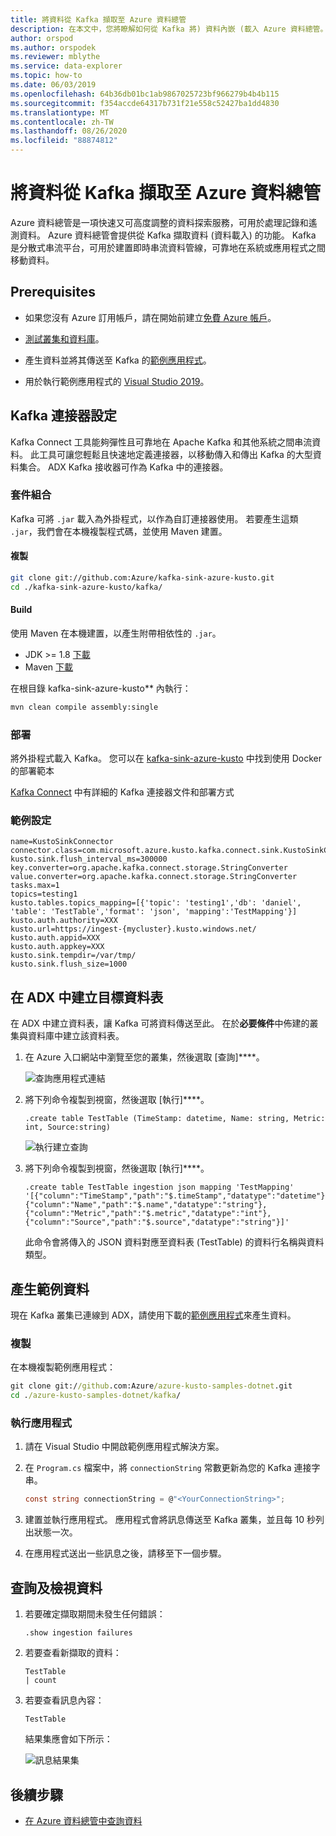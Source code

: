 ```yaml
---
title: 將資料從 Kafka 擷取至 Azure 資料總管
description: 在本文中，您將瞭解如何從 Kafka 將) 資料內嵌 (載入 Azure 資料總管。
author: orspod
ms.author: orspodek
ms.reviewer: mblythe
ms.service: data-explorer
ms.topic: how-to
ms.date: 06/03/2019
ms.openlocfilehash: 64b36db01bc1ab9867025723bf966279b4b4b115
ms.sourcegitcommit: f354accde64317b731f21e558c52427ba1dd4830
ms.translationtype: MT
ms.contentlocale: zh-TW
ms.lasthandoff: 08/26/2020
ms.locfileid: "88874812"
---
```

# <a name="ingest-data-from-kafka-into-azure-data-explorer"></a>將資料從 Kafka 擷取至 Azure 資料總管
 
Azure 資料總管是一項快速又可高度調整的資料探索服務，可用於處理記錄和遙測資料。 Azure 資料總管會提供從 Kafka 擷取資料 (資料載入) 的功能。 Kafka 是分散式串流平台，可用於建置即時串流資料管線，可靠地在系統或應用程式之間移動資料。
 
## <a name="prerequisites"></a>Prerequisites
 
* 如果您沒有 Azure 訂用帳戶，請在開始前建立[免費 Azure 帳戶](https://azure.microsoft.com/free/)。 
 
* [測試叢集和資料庫](create-cluster-database-portal.md)。
 
* 產生資料並將其傳送至 Kafka 的[範例應用程式](https://github.com/Azure/azure-kusto-samples-dotnet/tree/master/kafka)。

* 用於執行範例應用程式的 [Visual Studio 2019](https://visualstudio.microsoft.com/vs/)。
 
## <a name="kafka-connector-setup"></a>Kafka 連接器設定

Kafka Connect 工具能夠彈性且可靠地在 Apache Kafka 和其他系統之間串流資料。 此工具可讓您輕鬆且快速地定義連接器，以移動傳入和傳出 Kafka 的大型資料集合。 ADX Kafka 接收器可作為 Kafka 中的連接器。
 
### <a name="bundle"></a>套件組合

Kafka 可將 `.jar` 載入為外掛程式，以作為自訂連接器使用。 若要產生這類 `.jar`，我們會在本機複製程式碼，並使用 Maven 建置。 

#### <a name="clone"></a>複製

```bash
git clone git://github.com:Azure/kafka-sink-azure-kusto.git
cd ./kafka-sink-azure-kusto/kafka/
```

#### <a name="build"></a>Build

使用 Maven 在本機建置，以產生附帶相依性的 `.jar`。

* JDK >= 1.8 [下載](https://www.oracle.com/technetwork/java/javase/downloads/index.html)
* Maven [下載](https://maven.apache.org/install.html)
 

在根目錄 kafka-sink-azure-kusto** 內執行：

```bash
mvn clean compile assembly:single
```

### <a name="deploy"></a>部署 

將外掛程式載入 Kafka。 您可以在 [kafka-sink-azure-kusto](https://github.com/Azure/kafka-sink-azure-kusto#deploy) 中找到使用 Docker 的部署範本
 

[Kafka Connect](https://kafka.apache.org/documentation/#connect) 中有詳細的 Kafka 連接器文件和部署方式 

### <a name="example-configuration"></a>範例設定 
 
```config
name=KustoSinkConnector 
connector.class=com.microsoft.azure.kusto.kafka.connect.sink.KustoSinkConnector 
kusto.sink.flush_interval_ms=300000 
key.converter=org.apache.kafka.connect.storage.StringConverter 
value.converter=org.apache.kafka.connect.storage.StringConverter 
tasks.max=1 
topics=testing1 
kusto.tables.topics_mapping=[{'topic': 'testing1','db': 'daniel', 'table': 'TestTable','format': 'json', 'mapping':'TestMapping'}] 
kusto.auth.authority=XXX 
kusto.url=https://ingest-{mycluster}.kusto.windows.net/ 
kusto.auth.appid=XXX 
kusto.auth.appkey=XXX 
kusto.sink.tempdir=/var/tmp/ 
kusto.sink.flush_size=1000
```
 
## <a name="create-a-target-table-in-adx"></a>在 ADX 中建立目標資料表
 
在 ADX 中建立資料表，讓 Kafka 可將資料傳送至此。 在於**必要條件**中佈建的叢集與資料庫中建立該資料表。
 
1. 在 Azure 入口網站中瀏覽至您的叢集，然後選取 [查詢]****。
 
    ![查詢應用程式連結](media/ingest-data-event-hub/query-explorer-link.png)
 
1. 將下列命令複製到視窗，然後選取 [執行]****。
 
    ```Kusto
    .create table TestTable (TimeStamp: datetime, Name: string, Metric: int, Source:string)
    ```
 
    ![執行建立查詢](media/ingest-data-event-hub/run-create-query.png)
 
1. 將下列命令複製到視窗，然後選取 [執行]****。
 
    ```Kusto
    .create table TestTable ingestion json mapping 'TestMapping' '[{"column":"TimeStamp","path":"$.timeStamp","datatype":"datetime"},{"column":"Name","path":"$.name","datatype":"string"},{"column":"Metric","path":"$.metric","datatype":"int"},{"column":"Source","path":"$.source","datatype":"string"}]'
    ```

    此命令會將傳入的 JSON 資料對應至資料表 (TestTable) 的資料行名稱與資料類型。


## <a name="generate-sample-data"></a>產生範例資料

現在 Kafka 叢集已連線到 ADX，請使用下載的[範例應用程式](https://github.com/Azure-Samples/event-hubs-dotnet-ingest)來產生資料。

### <a name="clone"></a>複製

在本機複製範例應用程式：

```cmd
git clone git://github.com:Azure/azure-kusto-samples-dotnet.git
cd ./azure-kusto-samples-dotnet/kafka/
```

### <a name="run-the-app"></a>執行應用程式

1. 請在 Visual Studio 中開啟範例應用程式解決方案。

1. 在 `Program.cs` 檔案中，將 `connectionString` 常數更新為您的 Kafka 連接字串。

    ```csharp    
    const string connectionString = @"<YourConnectionString>";
    ```

1. 建置並執行應用程式。 應用程式會將訊息傳送至 Kafka 叢集，並且每 10 秒列出狀態一次。

1. 在應用程式送出一些訊息之後，請移至下一個步驟。
 
## <a name="query-and-review-the-data"></a>查詢及檢視資料

1. 若要確定擷取期間未發生任何錯誤：

    ```Kusto
    .show ingestion failures
    ```

1. 若要查看新擷取的資料：

    ```Kusto
    TestTable 
    | count
    ```

1. 若要查看訊息內容：
 
    ```Kusto
    TestTable
    ```
 
    結果集應會如下所示：
 
    ![訊息結果集](media/ingest-data-event-hub/message-result-set.png)
 
## <a name="next-steps"></a>後續步驟
 
* [在 Azure 資料總管中查詢資料](web-query-data.md)
